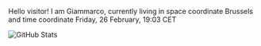 Hello visitor! I am Giammarco, currently living in space coordinate Brussels and time coordinate Friday, 26 February, 19:03 CET

![GitHub Stats](https://github-readme-stats.vercel.app/api?username=grcasanova)
